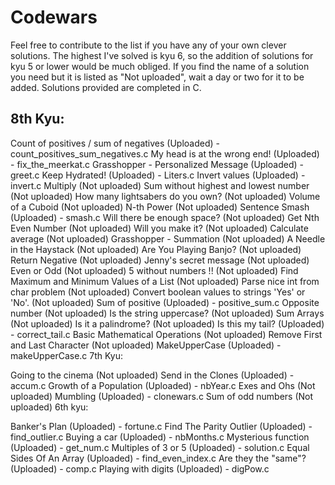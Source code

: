 # Codewars 
Feel free to contribute to the list if you have any of your own clever solutions. The highest I've solved is kyu 6, so the addition of solutions for kyu 5 or lower would be much obliged. If you find the name of a solution you need but it is listed as "Not uploaded", wait a day or two for it to be added. Solutions provided are completed in C.

## 8th Kyu:

Count of positives / sum of negatives (Uploaded) - count_positives_sum_negatives.c
My head is at the wrong end! (Uploaded) - fix_the_meerkat.c
Grasshopper - Personalized Message (Uploaded) - greet.c
Keep Hydrated! (Uploaded) - Liters.c
Invert values (Uploaded) - invert.c
Multiply (Not uploaded)
Sum without highest and lowest number (Not uploaded)
How many lightsabers do you own? (Not uploaded)
Volume of a Cuboid (Not uploaded)
N-th Power (Not uploaded)
Sentence Smash (Uploaded) - smash.c
Will there be enough space? (Not uploaded)
Get Nth Even Number (Not uploaded)
Will you make it? (Not uploaded)
Calculate average (Not uploaded)
Grasshopper - Summation (Not uploaded)
A Needle in the Haystack (Not uploaded)
Are You Playing Banjo? (Not uploaded)
Return Negative (Not uploaded)
Jenny's secret message (Not uploaded)
Even or Odd (Not uploaded)
5 without numbers !! (Not uploaded)
Find Maximum and Minimum Values of a List (Not uploaded)
Parse nice int from char problem (Not uploaded)
Convert boolean values to strings 'Yes' or 'No'. (Not uploaded)
Sum of positive (Uploaded) - positive_sum.c
Opposite number (Not uploaded)
Is the string uppercase? (Not uploaded)
Sum Arrays (Not uploaded)
Is it a palindrome? (Not uploaded)
Is this my tail? (Uploaded) - correct_tail.c
Basic Mathematical Operations (Not uploaded)
Remove First and Last Character (Not uploaded)
MakeUpperCase (Uploaded) - makeUpperCase.c
7th Kyu:

Going to the cinema (Not uploaded)
Send in the Clones (Uploaded) - accum.c
Growth of a Population (Uploaded) - nbYear.c
Exes and Ohs (Not uploaded)
Mumbling (Uploaded) - clonewars.c
Sum of odd numbers (Not uploaded)
6th kyu:

Banker's Plan (Uploaded) - fortune.c
Find The Parity Outlier (Uploaded) - find_outlier.c
Buying a car (Uploaded) - nbMonths.c
Mysterious function (Uploaded) - get_num.c
Multiples of 3 or 5 (Uploaded) - solution.c
Equal Sides Of An Array (Uploaded) - find_even_index.c
Are they the "same"? (Uploaded) - comp.c
Playing with digits (Uploaded) - digPow.c
